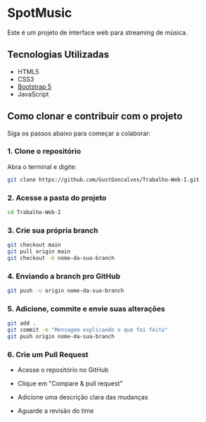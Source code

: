 # SpotMusic

Este é um projeto de interface web para streaming de música.

## Tecnologias Utilizadas

- HTML5
- CSS3
- [Bootstrap 5](https://getbootstrap.com/)
- JavaScript

## Como clonar e contribuir com o projeto

Siga os passos abaixo para começar a colaborar:

### 1. Clone o repositório

Abra o terminal e digite:

```bash
git clone https://github.com/GustGoncalves/Trabalho-Web-I.git
```

### 2. Acesse a pasta do projeto

```bash
cd Trabalho-Web-I
```

### 3. Crie sua própria branch

```bash
git checkout main
git pull origin main
git checkout -b nome-da-sua-branch
```

### 4. Enviando a branch pro GitHub

```bash
git push -u origin nome-da-sua-branch
```

### 5. Adicione, commite e envie suas alterações

```bash
git add .
git commit -m "Mensagem explicando o que foi feito"
git push origin nome-da-sua-branch
```

### 6. Crie um Pull Request

- Acesse o repositório no GitHub

- Clique em "Compare & pull request"

- Adicione uma descrição clara das mudanças

- Aguarde a revisão do time
